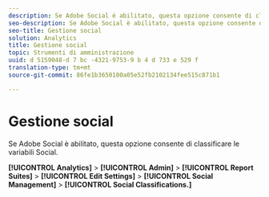 ```yaml
---
description: Se Adobe Social è abilitato, questa opzione consente di classificare le variabili Social.
seo-description: Se Adobe Social è abilitato, questa opzione consente di classificare le variabili Social.
seo-title: Gestione social
solution: Analytics
title: Gestione social
topic: Strumenti di amministrazione
uuid: d 5159048-d 7 bc -4321-9753-9 b 4 d 733 e 529 f
translation-type: tm+mt
source-git-commit: 86fe1b3650100a05e52fb2102134fee515c871b1

---
```



# Gestione social

Se Adobe Social è abilitato, questa opzione consente di classificare le variabili Social.

**[!UICONTROL Analytics]** &gt; **[!UICONTROL Admin]** &gt; **[!UICONTROL Report Suites]** &gt; **[!UICONTROL Edit Settings]** &gt; **[!UICONTROL Social Management]** &gt; **[!UICONTROL Social Classifications.]**

<!--Meike, link to social user guide?-->